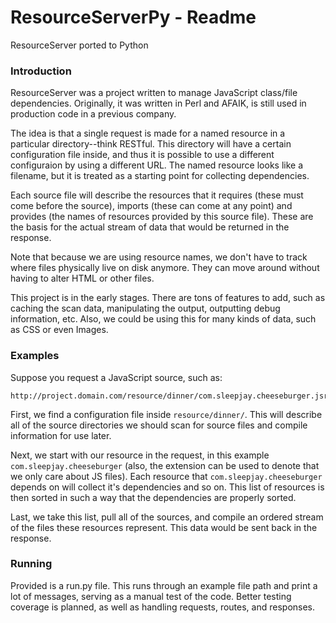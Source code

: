 # ResourceServerPy - Readme
ResourceServer ported to Python

### Introduction
ResourceServer was a project written to manage JavaScript class/file dependencies. Originally, it was written in Perl and AFAIK, is still used in production code in a previous company. 

The idea is that a single request is made for a named resource in a particular directory--think RESTful. This directory will have a certain configuration file inside, and thus it is possible to use a different configuraion by using a different URL. The named resource looks like a filename, but it is treated as a starting point for collecting dependencies. 

Each source file will describe the resources that it requires (these must come before the source), imports (these can come at any point) and provides (the names of resources provided by this source file). These are the basis for the actual stream of data that would be returned in the response. 

Note that because we are using resource names, we don't have to track where files physically live on disk anymore. They can move around without having to alter HTML or other files. 

This project is in the early stages. There are tons of features to add, such as caching the scan data, manipulating the output, outputting debug information, etc. Also, we could be using this for many kinds of data, such as CSS or even Images. 

### Examples
Suppose you request a JavaScript source, such as:
```
http://project.domain.com/resource/dinner/com.sleepjay.cheeseburger.jsr
```

First, we find a configuration file inside ```resource/dinner/```. This will describe all of the source directories we should scan for source files and compile information for use later. 

Next, we start with our resource in the request, in this example ```com.sleepjay.cheeseburger``` (also, the extension can be used to denote that we only care about JS files). Each resource that ```com.sleepjay.cheeseburger``` depends on will collect it's dependencies and so on. This list of resources is then sorted in such a way that the dependencies are properly sorted. 

Last, we take this list, pull all of the sources, and compile an ordered stream of the files these resources represent. This data would be sent back in the response.


### Running 
Provided is a run.py file. This runs through an example file path and print a lot of messages, serving as a manual test of the code. Better testing coverage is planned, as well as handling requests, routes, and responses.  

